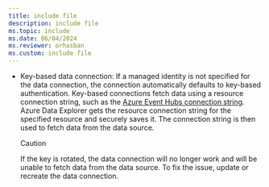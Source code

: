 ```yaml
---
title: include file
description: include file
ms.topic: include
ms.date: 06/04/2024
ms.reviewer: orhasban
ms.custom: include file
---
```

* Key-based data connection: If a managed identity is not specified for the data connection, the connection automatically defaults to key-based authentication. Key-based connections fetch data using a resource connection string, such as the [Azure Event Hubs connection string](/azure/event-hubs/event-hubs-get-connection-string). Azure Data Explorer gets the resource connection string for the specified resource and securely saves it. The connection string is then used to fetch data from the data source.

    > [!CAUTION]
    > If the key is rotated, the data connection will no longer work and will be unable to fetch data from the data source. To fix the issue, update or recreate the data connection.
